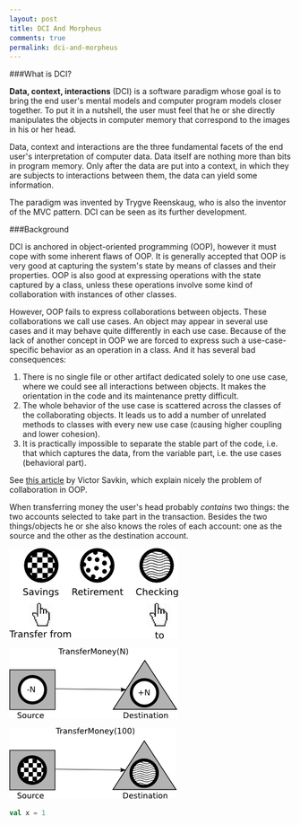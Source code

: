 ```yaml
---
layout: post
title: DCI And Morpheus
comments: true
permalink: dci-and-morpheus
---
```


###What is DCI?

**Data, context, interactions** (DCI) is a software paradigm whose goal is to bring the end user's mental models and computer program models closer together. To put it in a nutshell, the user must feel that he or she directly manipulates the objects in computer memory that correspond to the images in his or her head.

Data, context and interactions are the three fundamental facets of the end user's interpretation of computer data. Data itself are nothing more than bits in program memory. Only after the data are put into a context, in which they are subjects to interactions between them, the data can yield some information.

The paradigm was invented by Trygve Reenskaug, who is also the inventor of the MVC pattern. DCI can be seen as its further development.


###Background

DCI is anchored in object-oriented programming (OOP), however it must cope with some inherent flaws of OOP. It is generally accepted that OOP is very good at capturing the system's state by means of classes and their properties. OOP is also good at expressing operations with the state captured by a class, unless these operations involve some kind of collaboration with instances of other classes.

However, OOP fails to express collaborations between objects. These collaborations we call use cases. An object may appear in several use cases and it may behave quite differently in each use case. Because of the lack of another concept in OOP we are forced to express such a use-case-specific behavior as an operation in a class. And it has several bad consequences:
   1. There is no single file or other artifact dedicated solely to one use case, where we could see all interactions between objects. It makes the orientation in the code and its maintenance pretty difficult.
   2. The whole behavior of the use case is scattered across the classes of the collaborating objects. It leads us to add a number of unrelated methods to classes with every new use case (causing higher coupling and lower cohesion).
   3. It is practically impossible to separate the stable part of the code, i.e. that which captures the data, from the variable part, i.e. the use cases (behavioral part).

See [this article](http://www.sitepoint.com/dci-the-evolution-of-the-object-oriented-paradigm/) by Victor Savkin, which explain nicely the problem of collaboration in OOP.


When transferring money the user's head probably *contains* two things: the two accounts selected to take part in the transaction. Besides the two things/objects he or she also knows the roles of each account: one as the source and the other as the destination account.

![Bank Accounts](https://raw.githubusercontent.com/zslajchrt/morpheus/master/src/main/doc/pict/dci-transfer-money-2.png "Bank Accounts")

![Transfer Money Use-Case](https://raw.githubusercontent.com/zslajchrt/morpheus/master/src/main/doc/pict/dci-transfer-money-1.png "Transfer Money Use-Case")


![Money Transfer](https://raw.githubusercontent.com/zslajchrt/morpheus/master/src/main/doc/pict/dci-transfer-money-3.png "Money Transfer")

```scala
val x = 1
```

